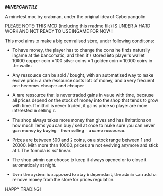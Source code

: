 ***MINERCANTILE***

A minetest mod by crabman, under the original idea of Cyberpangolin

PLEASE NOTE: THIS MOD (including this readme file) IS UNDER A HARD WORK AND NOT READY TO USE INGAME FOR NOW !



This mod aims to make a big centralised store, under following conditions:
- To have money, the player has to change the coins he finds naturally ingame at the bancomatic, and then it's stored into player's wallet. 10000 copper coin = 100 silver coins = 1 golden coin = 10000 coins in the wallet

- Any ressource can be sold / bought, with an automatised way to make evolve price: a rare ressource costs lots of money, and a very frequent one becomes cheaper and cheaper.

- A rare ressource that is never traded gains in value with time, because all prices depend on the stock of money into the shop that tends to grow with time. If mithril is never traded, it gains price so player are more interested in selling it.

- The shop always takes more money than gives and has limitations on how much items you can buy / sell at once to make sure you can never gain money by buying - then selling - a same ressource.

- Prices are between 500 and 2 coins, on a stock range between 1 and 20000. Mith more than 10000, prices are not evolving anymore and stick at 1. The formula is *not* linear.

- The shop admin can choose to keep it always opened or to close it automatically at night. 

- Even the system is supposed to stay independant, the admin can add or remove money from the store for prices regulation.


HAPPY TRADING!
